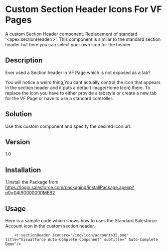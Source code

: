 Custom Section Header Icons For VF Pages
=========

A custom Section Header component. Replacement of standard '&lt;apex:sectionHeader/&gt;'. This component is similar to the standard section header but here you can select your own icon for the header. 

Description
-


Ever used a Section header in VF Page which is not exposed as a tab?

You will notice a weird thing,You cant actually control the icon that appears in the section header and it puts a default image(Home Icon) there. To replace the Icon you have to either provide a tabstyle or create a new tab for the VF Page or have to use a standard controller.

Solution
-
Use this custom component and specify the desired Icon url.

Version
-

1.0


Installation
--------------

1.Install the Package from https://login.salesforce.com/packaging/installPackage.apexp?p0=04t90000000MEB2


Usage
-
Here is a sample code which shows how to uses the Standard Salesforce Account icon in the custom section header.

        <c:sectionHeader iconsrc="/img/icon/accounts32.png" title="Visualforce Auto-Complete Component" subTitle=" Auto-Complete Demo"/> 

  
    
